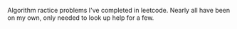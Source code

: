 Algorithm ractice problems I've completed in leetcode. Nearly all have been on my own, 
only needed to look up help for a few.
